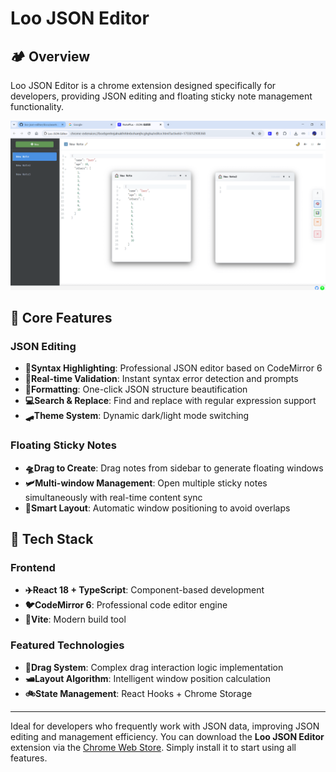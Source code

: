# Loo JSON Editor

## 🏕️ Overview
Loo JSON Editor is a chrome extension designed specifically for developers, providing JSON editing and floating sticky note management functionality.

![Loo JSON Editor screenshot](./docs/assets/screenshot-g2.png)

## 🚀 Core Features

### JSON Editing
- **🎯Syntax Highlighting**: Professional JSON editor based on CodeMirror 6
- **🧠Real-time Validation**: Instant syntax error detection and prompts
- **🔧Formatting**: One-click JSON structure beautification
- **💻Search & Replace**: Find and replace with regular expression support
- **🛹Theme System**: Dynamic dark/light mode switching

### Floating Sticky Notes
- **🛸Drag to Create**: Drag notes from sidebar to generate floating windows
- **🛩️Multi-window Management**: Open multiple sticky notes simultaneously with real-time content sync
- **🛶Smart Layout**: Automatic window positioning to avoid overlaps

## 🌅 Tech Stack

### Frontend
- **✈️React 18 + TypeScript**: Component-based development
- **🐦CodeMirror 6**: Professional code editor engine
- **🦕Vite**: Modern build tool

### Featured Technologies
- **🚤Drag System**: Complex drag interaction logic implementation
- **🛥️Layout Algorithm**: Intelligent window position calculation
- **🚲State Management**: React Hooks + Chrome Storage
---

Ideal for developers who frequently work with JSON data, improving JSON editing and management efficiency.
You can download the **Loo JSON Editor** extension via the [Chrome Web Store](https://chromewebstore.google.com/detail/loo-json-editor/gopcjgdjnnlakdbljfccnjemnbhbieim). Simply install it to start using all features.
